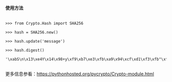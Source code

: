 #### 使用方法

<pre><code>
>>> from Crypto.Hash import SHA256 </br>
>>> hash = SHA256.new() </br>
>>> hash.update('message') </br>
>>> hash.digest() </br>
'\xabS\n\x13\xe4Y\x14\x98+y\xf9\xb7\xe3\xfb\xa9\x94\xcf\xd1\xf3\xfb"\xf7\x1c\xea\x1a\xfb\xf0+F\x0cm\x1d' </br>
</code></pre>

更多信息参看：https://pythonhosted.org/pycrypto/Crypto-module.html

